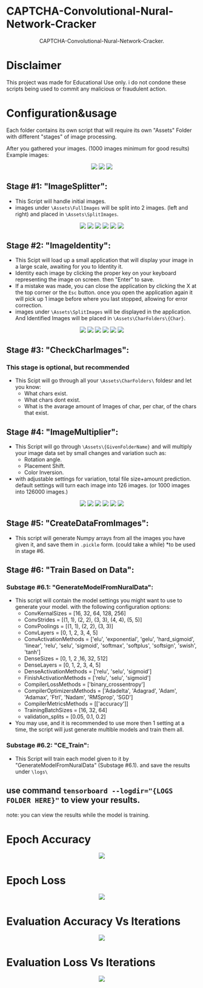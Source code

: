 # CAPTCHA-Convolutional-Nural-Network-Cracker





<p align="center">
   CAPTCHA-Convolutional-Nural-Network-Cracker.
</p>

# Disclaimer
This project was made for Educational Use only. i do not condone these scripts being used to commit any malicious or fraudulent action.

# Configuration&usage
Each folder contains its own script that will require its own "Assets" Folder with different "stages" of image processing.

After you gathered your images. (1000 images minimum for good results)
Example images:
<p align="center">
   <img src="readmeImages\OriginalImages\Image0.jpg">
   <img src="readmeImages\OriginalImages\Image1.jpg">
   <img src="readmeImages\OriginalImages\Image2.jpg">
</p>


## Stage #1: "ImageSplitter":
  - This Script will handle initial images.
  - images under `\Assets\FullImages` will be split into 2 images. (left and right) and placed in `\Assets\SplitImages`.
<p align="center">
   <img src="readmeImages\ImageSplitter\0_1.png">
   <img src="readmeImages\ImageSplitter\0_2.png">
   <img src="readmeImages\ImageSplitter\1_1.png">
   <img src="readmeImages\ImageSplitter\1_2.png">
   <img src="readmeImages\ImageSplitter\2_1.png">
   <img src="readmeImages\ImageSplitter\2_2.png">
</p>


## Stage #2: "ImageIdentity":
  - This Scipt will load up a small application that will display your image in a large scale, awaiting for you to Identity it.
  - Identity each image by clicking the proper key on your keyboard representing the image on screen. then "Enter" to save.
  - If a mistake was made, you can close the application by clicking the X at the top corner or the `Esc` button. 
  once you open the application again it will pick up 1 image before where you last stopped, allowing for error correction.
  - images under `\Assets\SplitImages` will be displayed in the application. And Identified Images will be placed in `\Assets\CharFolders\{Char}`.


<p align="center">
   <img src="readmeImages\ImageIdentity\0.png">
   <img src="readmeImages\ImageIdentity\1.png">
   <img src="readmeImages\ImageIdentity\2.png">
   <img src="readmeImages\ImageIdentity\3.png">
   <img src="readmeImages\ImageIdentity\4.png">
   <img src="readmeImages\ImageIdentity\5.png">
</p>

## Stage #3: "CheckCharImages":
### This stage is optional, but recommended
- This Scipt will go through all your `\Assets\CharFolders\` foldesr and let you know:
  - What chars exist.
  - What chars dont exist.
  - What is the avarage amount of Images of char, per char, of the chars that exist.

## Stage #4: "ImageMultiplier":
- This Script will go through `\Assets\{GivenFolderName}` and will multiply your image data set by small changes and variation such as:
  - Rotation angle.
  - Placement Shift.
  - Color Inversion.
 - with adjustable settings for variation, total file size+amount prediction.
 default settings will turn each image into 126 images. (or 1000 images into 126000 images.)

<p align="center">
   <img src="readmeImages\ImageMultiplier\0.png">
   <img src="readmeImages\ImageMultiplier\0_InvertedColor_rot-5_mov-5.5.png">
   <img src="readmeImages\ImageMultiplier\0_OGColor__rot10_mov5.5.png">
   <img src="readmeImages\ImageMultiplier\1_InvertedColor_rot-15_mov-5.0.png">
   <img src="readmeImages\ImageMultiplier\1_InvertedColor_rot0_mov-5.0.png">
   <img src="readmeImages\ImageMultiplier\1_OGColor__rot10_mov-5.5.png">
</p>

## Stage #5: "CreateDataFromImages":
  - This script will generate Numpy arrays from all the images you have given it, and save them in `.pickle` form. (could take a while)
  *to be used in stage #6. 

## Stage #6: "Train Based on Data":
  ### Substage #6.1: "GenerateModelFromNuralData":
  - This script will contain the model settings you might want to use to generate your model.
  with the following configuration options:
    - ConvKernalSizes = [16, 32, 64, 128, 256]
    - ConvStrides = [(1, 1), (2, 2), (3, 3), (4, 4), (5, 5)]
    - ConvPoolings = [(1, 1), (2, 2), (3, 3)]
    - ConvLayers = [0, 1, 2, 3, 4, 5]
    - ConvActivationMethods = ['elu', 'exponential', 'gelu', 'hard_sigmoid', 'linear', 'relu', 'selu', 'sigmoid', 'softmax', 'softplus', 'softsign', 'swish', 'tanh']
    - DenseSizes = [0, 1, 2 ,16, 32, 512]
    - DenseLayers = [0, 1, 2, 3, 4, 5]
    - DenseActivationMethods = ['relu', 'selu', 'sigmoid']
    - FinishActivationMethods = ['relu', 'selu', 'sigmoid']
    - CompilerLossMethods = ['binary_crossentropy']
    - CompilerOptimizersMethods = ['Adadelta', 'Adagrad', 'Adam', 'Adamax', 'Ftrl', 'Nadam', 'RMSprop', 'SGD']
    - CompilerMetricsMethods = [['accuracy']]
    - TrainingBatchSizes = [16, 32, 64]
    - validation_splits = [0.05, 0.1, 0.2]
  - You may use, and it is recommended to use more then 1 setting at a time, the script will just generate multible models and train them all.

  ### Substage #6.2: "CE_Train":
  - This Script will train each model given to it by "GenerateModelFromNuralData" (Substage #6.1). and save the results under `\logs\`

## use command `tensorboard --logdir="{LOGS FOLDER HERE}"` to view your results.
note: you can view the results while the model is training.

# Epoch Accuracy

<p align="center">
   <img src="readmeImages\epoch_accuracy.png">
</p>

# Epoch Loss

<p align="center">
   <img src="readmeImages\epoch_loss.png">
</p>

# Evaluation Accuracy Vs Iterations

<p align="center">
   <img src="readmeImages\evaluation_accuracy_vs_iterations.png">
</p>

# Evaluation Loss Vs Iterations

<p align="center">
   <img src="readmeImages\evaluation_loss_vs_iterations.png">
</p>
   
   
   







